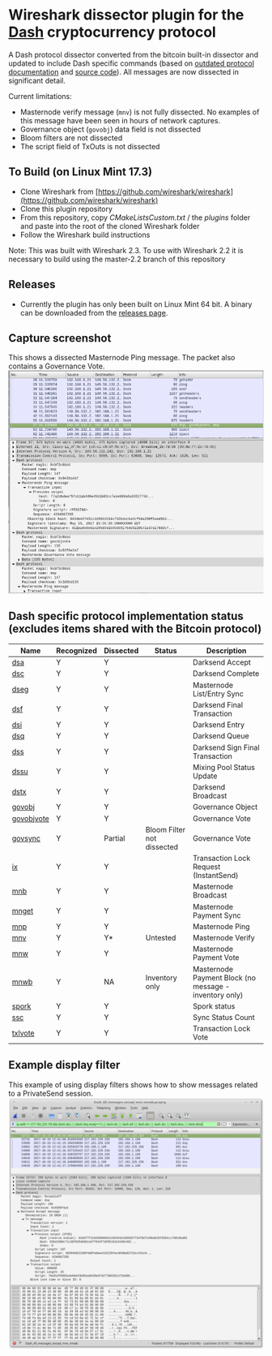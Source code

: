 # Wireshark dissector plugin for the [Dash](https://www.dash.org/) cryptocurrency protocol
A Dash protocol dissector converted from the bitcoin built-in dissector and updated to include Dash specific commands (based on [outdated protocol documentation](https://github.com/dashpay/dash/blob/v0.12.2.x/dash-docs/protocol-documentation.md) and [source code](https://github.com/dashpay/dash/blob/master/src/protocol.cpp)). All messages are now dissected in significant detail.

Current limitations:
 - Masternode verify message (`mnv`) is not fully dissected. No examples of this message have been seen in hours of network captures.
 - Governance object (`govobj`) data field is not dissected
 - Bloom filters are not dissected
 - The script field of TxOuts is not dissected

## To Build (on Linux Mint 17.3)
 - Clone Wireshark from [https://github.com/wireshark/wireshark](https://github.com/wireshark/wireshark)
 - Clone this plugin repository
 - From this repository, copy *CMakeListsCustom.txt* / the *plugins* folder and paste into the root of the cloned Wireshark folder
 - Follow the Wireshark build instructions

Note: This was built with Wireshark 2.3.  To use with Wireshark 2.2 it is necessary to build using the master-2.2 branch of this repository

## Releases
 - Currently the plugin has only been built on Linux Mint 64 bit.  A binary can be downloaded from the [releases page](https://github.com/thephez/wireshark-plugin-dash/releases/latest).

## Capture screenshot
This shows a dissected Masternode Ping message. The packet also contains a Governance Vote.
![](plugins/dash/wireshark-dash-dissection.png)

## Dash specific protocol implementation status (excludes items shared with the Bitcoin protocol)
Name | Recognized | Dissected | Status | Description
--- | --- | --- | --- | ---
[dsa](https://github.com/thephez/dash/blob/doc-updates/dash-docs/protocol-documentation.md#dsaccept---dsa) | Y | Y |  | Darksend Accept
[dsc](https://github.com/thephez/dash/blob/doc-updates/dash-docs/protocol-documentation.md#dscomplete---dsc) | Y | Y |  | Darksend Complete
[dseg](https://github.com/thephez/dash/blob/doc-updates/dash-docs/protocol-documentation.md#dseg---dseg) | Y | Y |  | Masternode List/Entry Sync
[dsf](https://github.com/thephez/dash/blob/doc-updates/dash-docs/protocol-documentation.md#dsfinaltx---dsf) | Y | Y |  | Darksend Final Transaction
[dsi](https://github.com/thephez/dash/blob/doc-updates/dash-docs/protocol-documentation.md#dsvin---dsi) | Y | Y |  | Darksend Entry
[dsq](https://github.com/thephez/dash/blob/doc-updates/dash-docs/protocol-documentation.md#dsqueue---dsq) | Y | Y |  | Darksend Queue
[dss](https://github.com/thephez/dash/blob/doc-updates/dash-docs/protocol-documentation.md) | Y | Y |  | Darksend Sign Final Transaction
[dssu](https://github.com/thephez/dash/blob/doc-updates/dash-docs/protocol-documentation.md#dsstatusupdate---dssu) | Y | Y |  | Mixing Pool Status Update
[dstx](https://github.com/thephez/dash/blob/doc-updates/dash-docs/protocol-documentation.md#dstx---dstx) | Y | Y |  | Darksend Broadcast
[govobj](https://github.com/thephez/dash/blob/doc-updates/dash-docs/protocol-documentation.md#mngovernanceobject---govobj) | Y | Y |  | Governance Object
[govobjvote](https://github.com/thephez/dash/blob/doc-updates/dash-docs/protocol-documentation.md#mngovernanceobjectvote---govobjvote) | Y | Y |  | Governance Vote
[govsync](https://github.com/thephez/dash/blob/doc-updates/dash-docs/protocol-documentation.md#mngovernancesync---govsync) | Y | Partial | Bloom Filter not dissected | Governance Vote
[ix](https://github.com/thephez/dash/blob/doc-updates/dash-docs/protocol-documentation.md#txlockrequest---ix) | Y | Y |  | Transaction Lock Request (InstantSend)
[mnb](https://github.com/thephez/dash/blob/doc-updates/dash-docs/protocol-documentation.md#mnannounce---mnb) | Y | Y |  | Masternode Broadcast
[mnget](https://github.com/thephez/dash/blob/doc-updates/dash-docs/protocol-documentation.md#masternodepaymentsync---mnget) | Y | Y |  | Masternode Payment Sync
[mnp](https://github.com/thephez/dash/blob/doc-updates/dash-docs/protocol-documentation.md#mnping---mnp) | Y | Y |  | Masternode Ping
[mnv](https://github.com/thephez/dash/blob/doc-updates/dash-docs/protocol-documentation.md#mnverify---mnv) | Y | Y* | Untested | Masternode Verify
[mnw](https://github.com/thephez/dash/blob/doc-updates/dash-docs/protocol-documentation.md#masternodepaymentvote---mnw) | Y | Y |  | Masternode Payment Vote
[mnwb](https://github.com/thephez/dash/blob/doc-updates/dash-docs/protocol-documentation.md#masternodepaymentblock---mnwb) | Y | NA | Inventory only | Masternode Payment Block (no message - inventory only)
[spork](https://github.com/thephez/dash/blob/doc-updates/dash-docs/protocol-documentation.md#spork---spork)| Y | Y |  | Spork status
[ssc](https://github.com/thephez/dash/blob/doc-updates/dash-docs/protocol-documentation.md#syncstatuscount---ssc) | Y | Y |  | Sync Status Count
[txlvote](https://github.com/thephez/dash/blob/doc-updates/dash-docs/protocol-documentation.md#txlockvote---txlvote) | Y | Y |  | Transaction Lock Vote

## Example display filter
This example of using display filters shows how to show messages related to a
PrivateSend session.
![](plugins/dash/privatesend-session-example.png)
